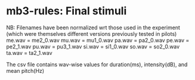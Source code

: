 # mb3-rules: Final stimuli
NB: Filenames have been normalized wrt those used in the experiment (which were themselves different versions previously tested in pilots)
me.wav = me2_0.wav
mu.wav = mu1_0.wav
pa.wav = pa2_0.wav
pe.wav = pe2_1.wav
pu.wav = pu3_1.wav
si.wav = si1_0.wav
so.wav = so2_0.wav
ta.wav = ta2_1.wav

The csv file contains wav-wise values for duration(ms), intensity(dB), and mean pitch(Hz)
